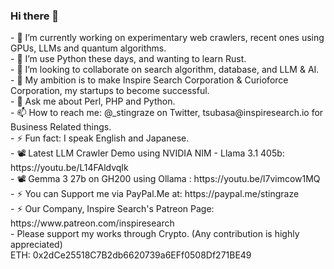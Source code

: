 ### Hi there 👋

<!--
**stingraze/stingraze** is a ✨ _special_ ✨ repository because its `README.md` (this file) appears on your GitHub profile.

Here are some ideas to get you started:
--!>
  
  - 🔭 I’m currently working on experimentary web crawlers, recent ones using GPUs, LLMs and quantum algorithms.<br/>

  - 🌱 I’m use Python these days, and wanting to learn Rust.<br/>

  - 👯 I’m looking to collaborate on search algorithm, database, and LLM & AI.<br/>

  - 🤔 My ambition is to make Inspire Search Corporation & Curioforce Corporation, my startups to become successful.<br/>

  - 💬 Ask me about Perl, PHP and Python.<br/>

  - 📫 How to reach me: @_stingraze on Twitter, tsubasa@inspiresearch.io for Business Related things.<br/>

  - ⚡ Fun fact: I speak English and Japanese.<br/>

  - 📽️ Latest LLM Crawler Demo using NVIDIA NIM - Llama 3.1 405b: https://youtu.be/L14FAldvqIk<br/>

  - 📽️ Gemma 3 27b on GH200 using Ollama : https://youtu.be/l7vimcow1MQ<br />
  
  - ⚡ You can Support me via PayPal.Me at: https://paypal.me/stingraze<br/>

  - ⚡ Our Company, Inspire Search's Patreon Page: https://www.patreon.com/inspiresearch<br/>

  - Please support my works through Crypto. (Any contribution is highly appreciated)<br/>
  
    ETH: 0x2dCe25518C7B2db6620739a6EFf0508Df271BE49<br/>

